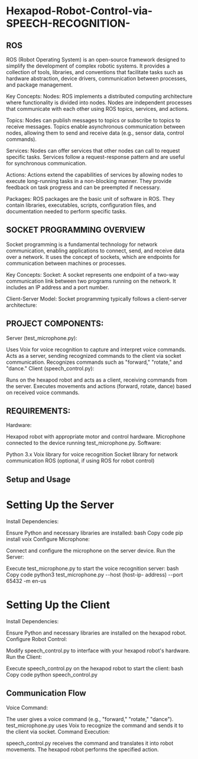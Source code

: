# Hexapod-Robot-Control-via-SPEECH-RECOGNITION-

## ROS
ROS (Robot Operating System) is an open-source framework designed to simplify the development of complex robotic systems. It provides a collection of tools, libraries, and conventions that facilitate tasks such as hardware abstraction, device drivers, communication between processes, and package management.

Key Concepts: Nodes: ROS implements a distributed computing architecture where functionality is divided into nodes. Nodes are independent processes that communicate with each other using ROS topics, services, and actions.

Topics: Nodes can publish messages to topics or subscribe to topics to receive messages. Topics enable asynchronous communication between nodes, allowing them to send and receive data (e.g., sensor data, control commands).

Services: Nodes can offer services that other nodes can call to request specific tasks. Services follow a request-response pattern and are useful for synchronous communication.

Actions: Actions extend the capabilities of services by allowing nodes to execute long-running tasks in a non-blocking manner. They provide feedback on task progress and can be preempted if necessary.

Packages: ROS packages are the basic unit of software in ROS. They contain libraries, executables, scripts, configuration files, and documentation needed to perform specific tasks.

## SOCKET PROGRAMMING OVERVIEW
Socket programming is a fundamental technology for network communication, enabling applications to connect, send, and receive data over a network. It uses the concept of sockets, which are endpoints for communication between machines or processes.

Key Concepts: Socket: A socket represents one endpoint of a two-way communication link between two programs running on the network. It includes an IP address and a port number.

Client-Server Model: Socket programming typically follows a client-server architecture:

## PROJECT COMPONENTS:
Server (test_microphone.py):

Uses Voix for voice recognition to capture and interpret voice commands.
Acts as a server, sending recognized commands to the client via socket communication.
Recognizes commands such as "forward," "rotate," and "dance."
Client (speech_control.py):

Runs on the hexapod robot and acts as a client, receiving commands from the server.
Executes movements and actions (forward, rotate, dance) based on received voice commands.
## REQUIREMENTS:
Hardware:

Hexapod robot with appropriate motor and control hardware.
Microphone connected to the device running test_microphone.py.
Software:

Python 3.x
Voix library for voice recognition
Socket library for network communication
ROS (optional, if using ROS for robot control)
## Setup and Usage
# Setting Up the Server
Install Dependencies:

Ensure Python and necessary libraries are installed:
bash
Copy code
pip install voix
Configure Microphone:

Connect and configure the microphone on the server device.
Run the Server:

Execute test_microphone.py to start the voice recognition server:
bash
Copy code
python3 test_microphone.py --host (host-ip- address) --port 65432 -m en-us


# Setting Up the Client
Install Dependencies:

Ensure Python and necessary libraries are installed on the hexapod robot.
Configure Robot Control:

Modify speech_control.py to interface with your hexapod robot's hardware.
Run the Client:

Execute speech_control.py on the hexapod robot to start the client:
bash
Copy code
python speech_control.py
## Communication Flow
Voice Command:

The user gives a voice command (e.g., "forward," "rotate," "dance").
test_microphone.py uses Voix to recognize the command and sends it to the client via socket.
Command Execution:

speech_control.py receives the command and translates it into robot movements.
The hexapod robot performs the specified action.

